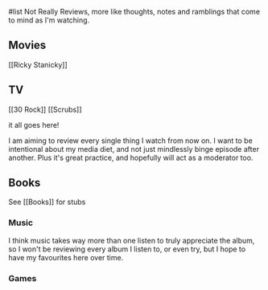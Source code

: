 #list 
Not Really Reviews, more like thoughts, notes and ramblings that come to mind as I'm watching.
## Movies

[[Ricky Stanicky]]


## TV

[[30 Rock]]
[[Scrubs]]





it all goes here!

I am aiming to review every single thing I watch from now on. I want to be intentional about my media diet, and not just mindlessly binge episode after another. Plus it's great practice, and hopefully will act as a moderator too. 

## Books
See [[Books]] for stubs

### Music

I think music takes way more than one listen to truly appreciate the album, so I won't be reviewing every album I listen to, or even try, but I hope to have my favourites here over time. 


### Games
